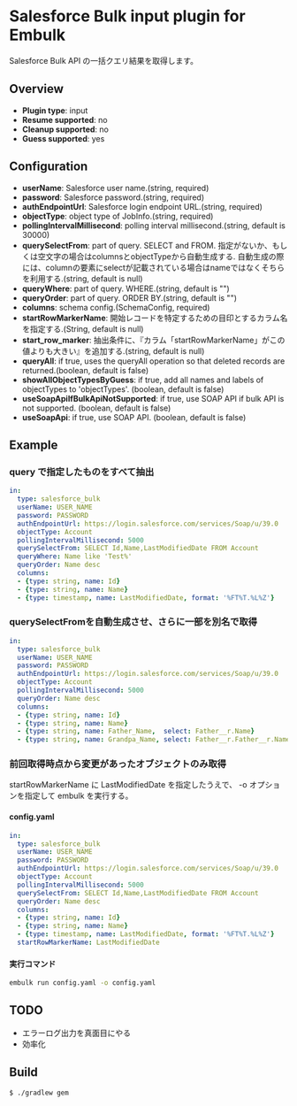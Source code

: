 # Salesforce Bulk input plugin for Embulk

Salesforce Bulk API の一括クエリ結果を取得します。

## Overview

* **Plugin type**: input
* **Resume supported**: no
* **Cleanup supported**: no
* **Guess supported**: yes

## Configuration

- **userName**: Salesforce user name.(string, required)
- **password**: Salesforce password.(string, required)
- **authEndpointUrl**: Salesforce login endpoint URL.(string, required)
- **objectType**: object type of JobInfo.(string, required)
- **pollingIntervalMillisecond**: polling interval millisecond.(string, default is 30000)
- **querySelectFrom**: part of query. SELECT and FROM. 指定がないか、もしくは空文字の場合はcolumnsとobjectTypeから自動生成する. 自動生成の際には、columnの要素にselectが記載されている場合はnameではなくそちらを利用する.(string, default is null)
- **queryWhere**: part of query. WHERE.(string, default is "")
- **queryOrder**: part of query. ORDER BY.(string, default is "")
- **columns**: schema config.(SchemaConfig, required)
- **startRowMarkerName**: 開始レコードを特定するための目印とするカラム名を指定する.(String, default is null)
- **start_row_marker**: 抽出条件に、『カラム「startRowMarkerName」がこの値よりも大きい』を追加する.(string, default is null)
- **queryAll**: if true, uses the queryAll operation so that deleted records are returned.(boolean, default is false)
- **showAllObjectTypesByGuess**: if true, add all names and labels of objectTypes to 'objectTypes'. (boolean, default is false)
- **useSoapApiIfBulkApiNotSupported**: if true, use SOAP API if bulk API is not supported. (boolean, default is false)
- **useSoapApi**: if true, use SOAP API. (boolean, default is false)
## Example

### query で指定したものをすべて抽出

```yaml
in:
  type: salesforce_bulk
  userName: USER_NAME
  password: PASSWORD
  authEndpointUrl: https://login.salesforce.com/services/Soap/u/39.0
  objectType: Account
  pollingIntervalMillisecond: 5000
  querySelectFrom: SELECT Id,Name,LastModifiedDate FROM Account
  queryWhere: Name like 'Test%'
  queryOrder: Name desc
  columns:
  - {type: string, name: Id}
  - {type: string, name: Name}
  - {type: timestamp, name: LastModifiedDate, format: '%FT%T.%L%Z'}
```

### querySelectFromを自動生成させ、さらに一部を別名で取得

```yaml
in:
  type: salesforce_bulk
  userName: USER_NAME
  password: PASSWORD
  authEndpointUrl: https://login.salesforce.com/services/Soap/u/39.0
  objectType: Account
  pollingIntervalMillisecond: 5000
  queryOrder: Name desc
  columns:
  - {type: string, name: Id}
  - {type: string, name: Name}
  - {type: string, name: Father_Name,  select: Father__r.Name}
  - {type: string, name: Grandpa_Name, select: Father__r.Father__r.Name}
```

### 前回取得時点から変更があったオブジェクトのみ取得

startRowMarkerName に LastModifiedDate を指定したうえで、
-o オプションを指定して embulk を実行する。

#### config.yaml

```yaml
in:
  type: salesforce_bulk
  userName: USER_NAME
  password: PASSWORD
  authEndpointUrl: https://login.salesforce.com/services/Soap/u/39.0
  objectType: Account
  pollingIntervalMillisecond: 5000
  querySelectFrom: SELECT Id,Name,LastModifiedDate FROM Account
  queryOrder: Name desc
  columns:
  - {type: string, name: Id}
  - {type: string, name: Name}
  - {type: timestamp, name: LastModifiedDate, format: '%FT%T.%L%Z'}
  startRowMarkerName: LastModifiedDate
```

#### 実行コマンド

```sh
embulk run config.yaml -o config.yaml
```

## TODO

- エラーログ出力を真面目にやる
- 効率化

## Build

```
$ ./gradlew gem
```
